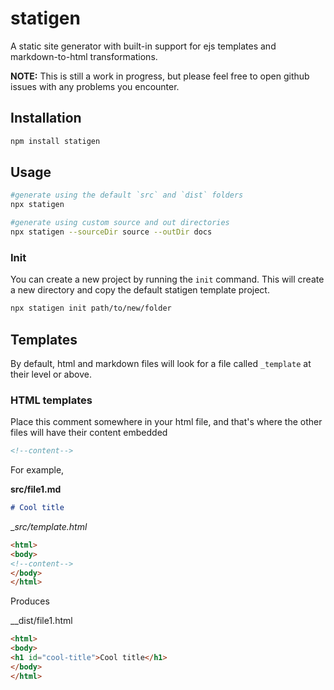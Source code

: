 # statigen
A static site generator with built-in support for ejs templates and markdown-to-html transformations.

**NOTE:** This is still a work in progress, but please feel free to open github issues with any problems you encounter.

## Installation
```bash
npm install statigen
```

## Usage

```bash
#generate using the default `src` and `dist` folders
npx statigen

#generate using custom source and out directories
npx statigen --sourceDir source --outDir docs
```

### Init
You can create a new project by running the `init` command. This will create a new directory and copy the default statigen template project.

```bash
npx statigen init path/to/new/folder
```

## Templates
By default, html and markdown files will look for a file called `_template` at their level or above.

### HTML templates
Place this comment somewhere in your html file, and that's where the other files will have their content embedded
```html
<!--content-->
```

For example,

__src/file1.md__
```markdown
# Cool title
```

__src/_template.html__
```html
<html>
<body>
<!--content-->
</body>
</html>
```

Produces

__dist/file1.html
```html
<html>
<body>
<h1 id="cool-title">Cool title</h1>
</body>
</html>
```
